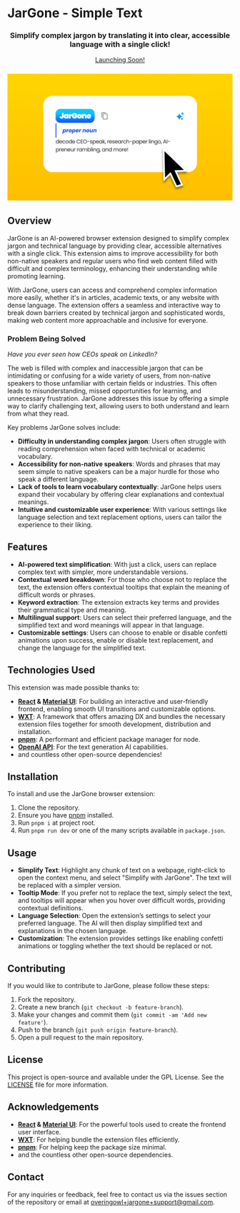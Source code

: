 # JarGone - Simple Text


<h3 align="center">Simplify complex jargon by translating it into clear, accessible language with a single click!</h3>

<p align="center">
    <a href="https://forms.gle/cH8xQ47McfeMe2S99">Launching Soon!</a>
</p>

<h3 align="center"><img width="700" alt="app screenshots" src="./.github/assets/cover.png"></h3>

## Overview

JarGone is an AI-powered browser extension designed to simplify complex jargon and technical language by providing clear, accessible alternatives with a single click. This extension aims to improve accessibility for both non-native speakers and regular users who find web content filled with difficult and complex terminology, enhancing their understanding while promoting learning.

With JarGone, users can access and comprehend complex information more easily, whether it's in articles, academic texts, or any website with dense language. The extension offers a seamless and interactive way to break down barriers created by technical jargon and sophisticated words, making web content more approachable and inclusive for everyone.

### Problem Being Solved

*Have you ever seen how CEOs speak on LinkedIn?* 

The web is filled with complex and inaccessible jargon that can be intimidating or confusing for a wide variety of users, from non-native speakers to those unfamiliar with certain fields or industries. This often leads to misunderstanding, missed opportunities for learning, and unnecessary frustration. JarGone addresses this issue by offering a simple way to clarify challenging text, allowing users to both understand and learn from what they read.

Key problems JarGone solves include:

- **Difficulty in understanding complex jargon**: Users often struggle with reading comprehension when faced with technical or academic vocabulary.
- **Accessibility for non-native speakers**: Words and phrases that may seem simple to native speakers can be a major hurdle for those who speak a different language.
- **Lack of tools to learn vocabulary contextually**: JarGone helps users expand their vocabulary by offering clear explanations and contextual meanings.
- **Intuitive and customizable user experience**: With various settings like language selection and text replacement options, users can tailor the experience to their liking.

## Features

- **AI-powered text simplification**: With just a click, users can replace complex text with simpler, more understandable versions.
- **Contextual word breakdown**: For those who choose not to replace the text, the extension offers contextual tooltips that explain the meaning of difficult words or phrases.
- **Keyword extraction**: The extension extracts key terms and provides their grammatical type and meaning.
- **Multilingual support**: Users can select their preferred language, and the simplified text and word meanings will appear in that language.
- **Customizable settings**: Users can choose to enable or disable confetti animations upon success, enable or disable text replacement, and change the language for the simplified text.

## Technologies Used

This extension was made possible thanks to:

- **[React](https://react.dev/) & [Material UI](https://mui.com/)**: For building an interactive and user-friendly frontend, enabling smooth UI transitions and customizable options.
- **[WXT](https://wxt.dev/)**: A framework that offers amazing DX and bundles the necessary extension files together for smooth development, distribution and installation.
- **[pnpm](https://pnpm.io/)**: A performant and efficient package manager for node.
- **[OpenAI API](https://platform.openai.com/)**: For the text generation AI capabilities.
- and countless other open-source dependencies!

## Installation

To install and use the JarGone browser extension:

1. Clone the repository.
2. Ensure you have [pnpm](https://pnpm.io/) installed.
3. Run `pnpm i` at project root.
4. Run `pnpm run dev` or one of the many scripts available in `package.json`.

## Usage

- **Simplify Text**: Highlight any chunk of text on a webpage, right-click to open the context menu, and select "Simplify with JarGone". The text will be replaced with a simpler version.
- **Tooltip Mode**: If you prefer not to replace the text, simply select the text, and tooltips will appear when you hover over difficult words, providing contextual definitions.
- **Language Selection**: Open the extension’s settings to select your preferred language. The AI will then display simplified text and explanations in the chosen language.
- **Customization**: The extension provides settings like enabling confetti animations or toggling whether the text should be replaced or not.

## Contributing

If you would like to contribute to JarGone, please follow these steps:

1. Fork the repository.
2. Create a new branch (`git checkout -b feature-branch`).
3. Make your changes and commit them (`git commit -am 'Add new feature'`).
4. Push to the branch (`git push origin feature-branch`).
5. Open a pull request to the main repository.

## License

This project is open-source and available under the GPL License. See the [LICENSE](LICENSE) file for more information.

## Acknowledgements

- **[React](https://react.dev/) & [Material UI](https://mui.com/)**: For the powerful tools used to create the frontend user interface.
- **[WXT](https://wxt.dev/)**: For helping bundle the extension files efficiently. 
- **[pnpm](https://pnpm.io/)**: For helping keep the package size minimal.
- and the countless other open-source dependencies.

## Contact

For any inquiries or feedback, feel free to contact us via the issues section of the repository or email at overingowl+jargone+support@gmail.com.

